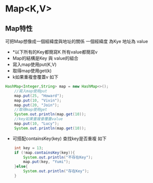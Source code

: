 # Map<K,V>
## Map特性
可把Map想像成一個經緯度與地址的關係 一個經緯度 為Kye 地址為 value
* *以下所有的Key都簡寫K 所有value都簡寫v
* Map的結構是Key 與 value的組合
* 寫入map使用put(K,V)
* 取得map使用get(k)
* k如果重複會覆蓋v 如下
```java
HashMap<Integer,String> map = new HashMap<>();
	//寫入map使用put
	map.put(25, "Howard");
	map.put(10, "Vivin");
	map.put(20, "Join");
	//取得map使用get
	System.out.println(map.get(10));
	//key如果重複會覆蓋value
	map.put(10, "Lucy");
	System.out.println(map.get(10));
```
* 可搭配containsKey(key) 查找key是否重複
如下
```java
	int key = 13;
	if (!map.containsKey(key)){
	    System.out.println("不存在Key");
	    map.put(key, "Yumi");
	}else{
	    System.out.println("存在Key");
	}
```

